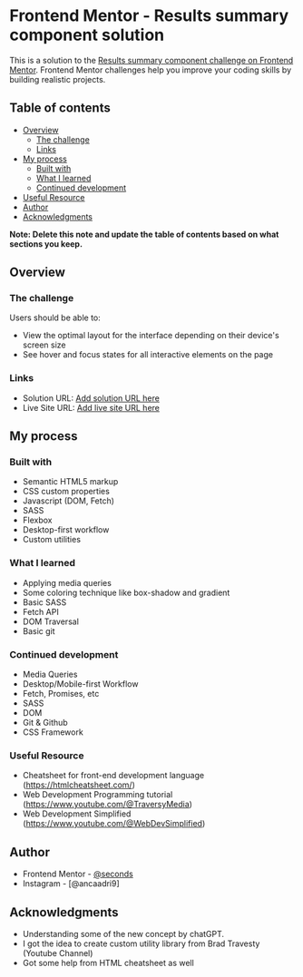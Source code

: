 # Frontend Mentor - Results summary component solution

This is a solution to the [Results summary component challenge on Frontend Mentor](https://www.frontendmentor.io/challenges/results-summary-component-CE_K6s0maV). Frontend Mentor challenges help you improve your coding skills by building realistic projects.

## Table of contents

- [Overview](#overview)
  - [The challenge](#the-challenge)
  - [Links](#links)
- [My process](#my-process)
  - [Built with](#built-with)
  - [What I learned](#what-i-learned)
  - [Continued development](#continued-development)
- [Useful Resource](#useful-resource)
- [Author](#author)
- [Acknowledgments](#acknowledgments)

**Note: Delete this note and update the table of contents based on what sections you keep.**

## Overview

### The challenge

Users should be able to:

- View the optimal layout for the interface depending on their device's screen size
- See hover and focus states for all interactive elements on the page

### Links

- Solution URL: [Add solution URL here](https://your-solution-url.com)
- Live Site URL: [Add live site URL here](https://your-live-site-url.com)

## My process

### Built with

- Semantic HTML5 markup
- CSS custom properties
- Javascript (DOM, Fetch)
- SASS
- Flexbox
- Desktop-first workflow
- Custom utilities

### What I learned

- Applying media queries
- Some coloring technique like box-shadow and gradient
- Basic SASS
- Fetch API
- DOM Traversal
- Basic git

### Continued development

- Media Queries
- Desktop/Mobile-first Workflow
- Fetch, Promises, etc
- SASS
- DOM
- Git & Github
- CSS Framework

### Useful Resource

- Cheatsheet for front-end development language (https://htmlcheatsheet.com/)
- Web Development Programming tutorial (https://www.youtube.com/@TraversyMedia)
- Web Development Simplified (https://www.youtube.com/@WebDevSimplified)

## Author

- Frontend Mentor - [@seconds](https://www.frontendmentor.io/profile/Seconds-bit)
- Instagram - [@ancaadri9]

## Acknowledgments

- Understanding some of the new concept by chatGPT.
- I got the idea to create custom utility library from Brad Travesty (Youtube Channel)
- Got some help from HTML cheatsheet as well
